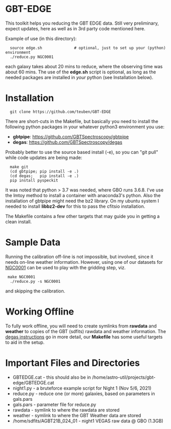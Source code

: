 # GBT-EDGE

This toolkit helps you reducing the GBT EDGE data.
Still very preliminary, expect updates, here
as well as in 3rd party code mentioned here.

Example of use (in this directory):

      source edge.sh              # optional, just to set up your (python) environment
      ./reduce.py NGC0001 
	  
each galaxy takes about 20 mins to reduce, where the observing time was about 60 mins.
The use of the **edge.sh** script is optional, as long as the needed packages are
installed in *your* python (see Installation below).

# Installation

      git clone https://github.com/teuben/GBT-EDGE

There are short-cuts in the Makefile, but basically you need to 
install the following python packages in your whatever python3 environment you use:

* **gbtpipe**: https://github.com/GBTSpectroscopy/gbtpipe
* **degas**:   https://github.com/GBTSpectroscopy/degas

Probably better to use the source based install (-e), so you can "git pull" while code updates are being made:

      make git
      (cd gbtpipe; pip install -e .)
      (cd degas;   pip install -e .)
      pip install pyspeckit
	  
It was noted that python > 3.7 was needed, where GBO runs 3.6.8. I've use the lmtoy method to
install a container with anaconda3's python. Also the installation of gbtpipe might need the
bz2 library. On my ubuntu system I needed to install **libbz2-dev** for this to pass the cfitsio
installation.

The Makefile contains a few other targets that may guide you in getting a clean install.

# Sample Data

Running the calibration off-line is not impossible, but involved, since it needs on-line weather
information. However, using
one of our datasets for [NGC0001](https://www.astro.umd.edu/~teuben/edge/data/NGC0001.tar) can be
used to play with the gridding step, viz.

     make NGC0001
      ./reduce.py -s NGC0001

and skipping the calibration.

# Working Offline

To fully work offline, you will need to create symlinks from
**rawdata** and **weather** to copies of the GBT (sdfits) rawdata and
weather information. The [degas
instructions](https://github.com/GBTSpectroscopy/degas/blob/master/README.md#local-installation-of-the-degas-pipeline)
go in more detail, our **Makefile** has some useful targets to aid in
the setup.

# Important Files and Directories

* GBTEDGE.cat - this should also be in  /home/astro-util/projects/gbt-edge/GBTEDGE.cat 
* night1.py - a bruteforce example script for Night 1 (Nov 5/6, 2021)
* reduce.py - reduce one (or more) galaxies, based on parameters in gals.pars
* gals.pars - parameter file for reduce.py
* rawdata - symlink to where the rawdata are stored
* weather - symlink to where the GBT Weather data are stored 
* /home/sdfits/AGBT21B_024_01 - night1 VEGAS raw data @ GBO  (1.3GB)
